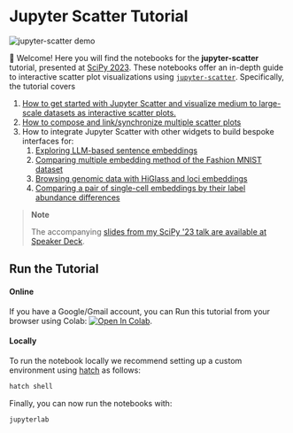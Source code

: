 # Jupyter Scatter Tutorial

![jupyter-scatter demo](https://user-images.githubusercontent.com/932103/223292112-c9ca18b9-bc6b-4c3b-94ac-984960e8f717.gif)


:wave: Welcome! Here you will find the notebooks for the **jupyter-scatter** tutorial, presented at [SciPy 2023](https://cfp.scipy.org/2023/talk/AXSVZ3/). These notebooks offer an in-depth guide to interactive scatter plot visualizations using [`jupyter-scatter`](https://github.com/flekschas/jupyter-scatter). Specifically, the tutorial covers

1. [How to get started with Jupyter Scatter and visualize medium to large-scale datasets as interactive scatter plots.](notebooks/1-Getting-Started.ipynb)
2. [How to compose and link/synchronize multiple scatter plots](notebooks/2-Composing-Linking-Scatter-Plots.ipynb)
3. How to integrate Jupyter Scatter with other widgets to build bespoke interfaces for:
   1. [Exploring LLM-based sentence embeddings](notebooks/3-LLM-Sentence-Embedding.ipynb)
   2. [Comparing multiple embedding method of the Fashion MNIST dataset](notebooks/3-Fashion-MNIST.ipynb)
   3. [Browsing genomic data with HiGlass and loci embeddings](notebooks/3-Genomics.ipynb)
   4. [Comparing a pair of single-cell embeddings by their label abundance differences](notebooks/3-Comparative-Single-Cell-Embeddings.ipynb)

> **Note**
>
> The accompanying [slides from my SciPy '23 talk are available at Speaker Deck](https://speakerdeck.com/flekschas/interactive-exploration-of-large-scale-datasets-with-jupyter-scatter).

## Run the Tutorial

#### Online

If you have a Google/Gmail account, you can Run this tutorial from your browser using Colab: [![Open In Colab](https://colab.research.google.com/assets/colab-badge.svg)](https://colab.research.google.com/github/flekschas/jupyter-scatter-tutorial/blob/main/notebooks/Index.ipynb).

#### Locally

To run the notebook locally we recommend setting up a custom environment using [hatch](https://github.com/pypa/hatch) as follows:

```sh
hatch shell
```

Finally, you can now run the notebooks with:

```sh
jupyterlab
```
